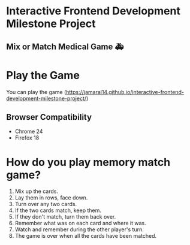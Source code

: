 # Interactive Frontend Development Milestone Project 


## Mix or Match Medical Game  :ambulance:

# Play the Game

You can play the game (https://jamaral14.github.io/interactive-frontend-development-milestone-project/) 


## Browser Compatibility

* Chrome 24
* Firefox 18


















# How do you play memory match game?

1. Mix up the cards.
2. Lay them in rows, face down.
3. Turn over any two cards.
4. If the two cards match, keep them.
5. If they don't match, turn them back over.
6. Remember what was on each card and where it was.
7. Watch and remember during the other player's turn.
8. The game is over when all the cards have been matched.





